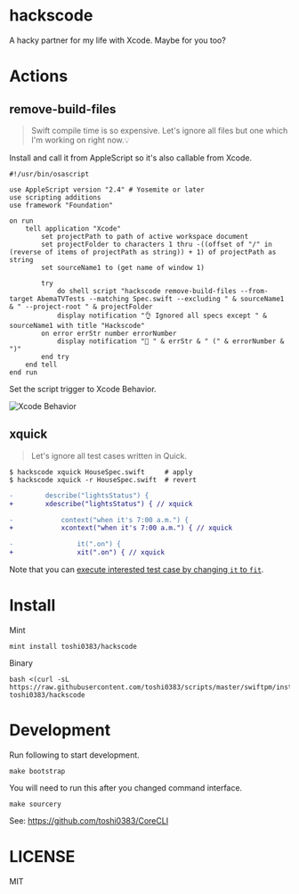 # hackscode

A hacky partner for my life with Xcode. Maybe for you too?

# Actions
## remove-build-files

> Swift compile time is so expensive. Let's ignore all files but one which I'm working on right now.💡

Install and call it from AppleScript so it's also callable from Xcode.

```
#!/usr/bin/osascript

use AppleScript version "2.4" # Yosemite or later
use scripting additions
use framework "Foundation"

on run
    tell application "Xcode"
        set projectPath to path of active workspace document
        set projectFolder to characters 1 thru -((offset of "/" in (reverse of items of projectPath as string)) + 1) of projectPath as string
        set sourceName1 to (get name of window 1)

        try
            do shell script "hackscode remove-build-files --from-target AbemaTVTests --matching Spec.swift --excluding " & sourceName1 & " --project-root " & projectFolder
            display notification "👌 Ignored all specs except " & sourceName1 with title "Hackscode"
        on error errStr number errorNumber
            display notification "🛑 " & errStr & " (" & errorNumber & ")"
        end try
    end tell
end run
```

Set the script trigger to Xcode Behavior.

![Xcode Behavior](https://camo.qiitausercontent.com/02b1e04f2d663055e427dcfad0aa754b065bf058/68747470733a2f2f71696974612d696d6167652d73746f72652e73332e616d617a6f6e6177732e636f6d2f302f33353030382f62343838383034662d636133392d656132662d303132612d6433656262326330306636622e706e67)

## xquick

> Let's ignore all test cases written in Quick.

```console
$ hackscode xquick HouseSpec.swift     # apply
$ hackscode xquick -r HouseSpec.swift  # revert
```

```diff
-        describe("lightsStatus") {
+        xdescribe("lightsStatus") { // xquick

-            context("when it's 7:00 a.m.") {
+            xcontext("when it's 7:00 a.m.") { // xquick

-                it(".on") {
+                xit(".on") { // xquick
```

Note that you can [execute interested test case by changing `it` to `fit`](https://github.com/Quick/Quick/blob/2a84abaedb07e1fb102b10fd17b5e3c52325ba46/Documentation/en-us/QuickExamplesAndGroups.md#temporarily-running-a-subset-of-focused-examples).

# Install
Mint
```
mint install toshi0383/hackscode
```

Binary
```
bash <(curl -sL https://raw.githubusercontent.com/toshi0383/scripts/master/swiftpm/install.sh) toshi0383/hackscode
```

# Development
Run following to start development.
```
make bootstrap
```

You will need to run this after you changed command interface.
```
make sourcery
```
See: https://github.com/toshi0383/CoreCLI

# LICENSE
MIT
